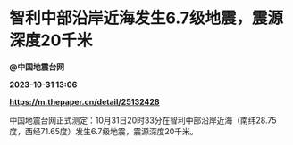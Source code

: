 # 智利中部沿岸近海发生6.7级地震，震源深度20千米
**@中国地震台网**

**2023-10-31 13:06**

**https://m.thepaper.cn/detail/25132428**

中国地震台网正式测定：10月31日20时33分在智利中部沿岸近海（南纬28.75度，西经71.65度）发生6.7级地震，震源深度20千米。